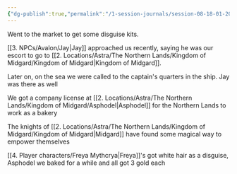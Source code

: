 ```yaml
---
{"dg-publish":true,"permalink":"/1-session-journals/session-08-18-01-2025/"}
---
```


Went to the market to get some disguise kits.

[[3. NPCs/Avalon/Jay\|Jay]] approached us recently, saying he was our escort to go to [[2. Locations/Astra/The Northern Lands/Kingdom of Midgard/Kingdom of Midgard\|Kingdom of Midgard]].

Later on, on the sea we were called to the captain's quarters in the ship.
Jay was there as well

We got a company license at [[2. Locations/Astra/The Northern Lands/Kingdom of Midgard/Asphodel\|Asphodel]] for the Northern Lands to work as a bakery

The knights of [[2. Locations/Astra/The Northern Lands/Kingdom of Midgard/Kingdom of Midgard\|Midgard]] have found some magical way to empower themselves

[[4. Player characters/Freya Mythcrya\|Freya]]'s got white hair as a disguise, Asphodel we baked for a while and all got 3 gold each 








